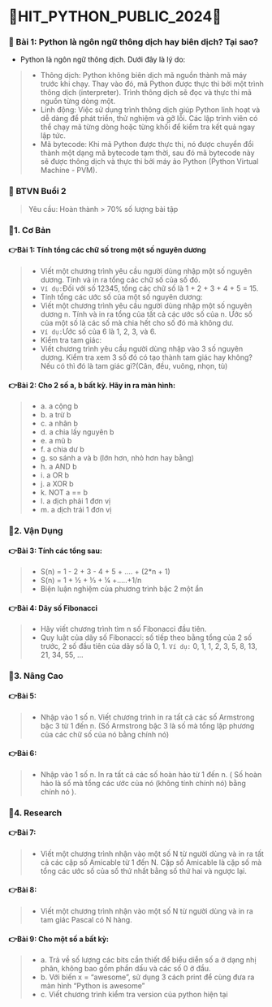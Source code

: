 # 👑HIT_PYTHON_PUBLIC_2024👑

### 👀 Bài 1: Python là ngôn ngữ thông dịch hay biên dịch? Tại sao?
- Python là ngôn ngữ thông dịch. Dưới đây là lý do:

> - Thông dịch: Python không biên dịch mã nguồn thành mã máy trước khi chạy. Thay vào đó, mã Python được thực thi bởi một trình thông dịch (interpreter). Trình thông dịch sẽ đọc và thực thi mã nguồn từng dòng một.
> - Linh động: Việc sử dụng trình thông dịch giúp Python linh hoạt và dễ dàng để phát triển, thử nghiệm và gỡ lỗi. Các lập trình viên có thể chạy mã từng dòng hoặc từng khối để kiểm tra kết quả ngay lập tức.
> - Mã bytecode: Khi mã Python được thực thi, nó được chuyển đổi thành một dạng mã bytecode tạm thời, sau đó mã bytecode này sẽ được thông dịch và thực thi bởi máy ảo Python (Python Virtual Machine - PVM).
### 👀 BTVN Buổi 2
> Yêu cầu: Hoàn thành > 70% số lượng bài tập

### 🤔1.  Cơ Bản
#### 👉Bài 1: Tính tổng các chữ số trong một số nguyên dương
> - Viết một chương trình yêu cầu người dùng nhập một số nguyên dương. Tính và in ra tổng các chữ số của số đó.
> - `Ví dụ:`Đối với số 12345, tổng các chữ số là 1 + 2 + 3 + 4 + 5 = 15.
> - Tính tổng các ước số của một số nguyên dương:
> - Viết một chương trình yêu cầu người dùng nhập một số nguyên dương n. Tính và in ra tổng của tất cả các ước số của n. Ước số của một số là các số mà chia hết cho số đó mà không dư.
> - `Ví dụ:`Ước số của 6 là 1, 2, 3, và 6.
> - Kiểm tra tam giác:
> - Viết chương trình yêu cầu người dùng nhập vào 3 số nguyên dương. Kiểm tra xem 3 số đó có tạo thành tam giác hay không? Nếu có thì đó là tam giác gì?(Cân, đều, vuông, nhọn, tù)
#### 👉Bài 2:  Cho 2 số a, b bất kỳ. Hãy in ra màn hình:
> - a.    a cộng b
> - b.    a trừ b
> - c.    a nhân b
> - d.    a chia lấy nguyên b
> - e.    a mũ b
> - f.     a chia dư b
> - g.    so sánh a và b (lớn hơn, nhỏ hơn hay bằng)
> - h.    a AND b
> - i.     a OR b
> - j.     a XOR b
> - k.   NOT a == b
> - l.    a dịch phải 1 đơn vị
> - m.  a dịch trái 1 đơn vị

### 🤔2. Vận Dụng 
#### 👉Bài 3: Tính các tổng sau:
> - S(n) = 1 - 2 + 3 - 4 + 5 + .... + (2*n + 1)
> - S(n) = 1 + ½ + ⅓ + ¼ +.....+1/n
> - Biện luận nghiệm của phương trình bậc 2 một ẩn
#### 👉Bài 4:  Dãy số Fibonacci
> - Hãy viết chương trình tìm n số Fibonacci đầu tiên.
> - Quy luật của dãy số Fibonacci: số tiếp theo bằng tổng của 2 số trước, 2 số đầu tiên của dãy số là 0, 1. `Ví dụ:` 0, 1, 1, 2, 3, 5, 8, 13, 21, 34, 55, ...

### 🤔3.  Nâng Cao <Research>
#### 👉Bài 5: 
> - Nhập vào 1 số n. Viết chương trình in ra tất cả các số Armstrong bậc 3 từ 1 đến n. (Số Armstrong bậc 3 là số mà tổng lập phương của các chữ số của nó bằng chính nó)
#### 👉Bài 6: 
> - Nhập vào 1 số n. In ra tất cả các số hoàn hảo từ 1 đến n. ( Số hoàn hảo là số mà tổng các ước của nó (không tính chính nó) bằng chính nó ).

### 🤔4.  Research 
#### 👉Bài 7: 
> - Viết một chương trình nhận vào một số N từ người dùng và in ra tất cả các cặp số Amicable từ 1 đến N. Cặp số Amicable là cặp số mà tổng các ước số của số thứ nhất bằng số thứ hai và ngược lại.
#### 👉Bài 8: 
> - Viết một chương trình nhận vào một số N từ người dùng và in ra tam giác Pascal có N hàng.
#### 👉Bài 9: Cho một số a bất kỳ:
> - a. Trả về số lượng các bits cần thiết để biểu diễn số a ở dạng nhị phân, không bao gồm phần dấu và các số 0 ở đầu.
> - b. Với biến x = “awesome”, sử dụng 3 cách print để cùng đưa ra màn hình “Python is awesome”
> - c. Viết chương trình kiểm tra version của python hiện tại
